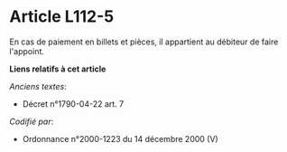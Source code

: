 # Article L112-5

En cas de paiement en billets et pièces, il appartient au débiteur de faire l'appoint.

**Liens relatifs à cet article**

_Anciens textes_:

  - Décret n°1790-04-22 art. 7

_Codifié par_:

  - Ordonnance n°2000-1223 du 14 décembre 2000 (V)
